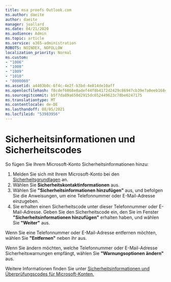 ```yaml
---
title: msa proofs Outlook.com
ms.author: daeite
author: daeite
manager: joallard
ms.date: 04/21/2020
ms.audience: Admin
ms.topic: article
ms.service: o365-administration
ROBOTS: NOINDEX, NOFOLLOW
localization_priority: Normal
ms.custom:
- "1006"
- "1008"
- "1009"
- "1010"
- "8000060"
ms.assetid: a4403b0c-6f4c-4e2f-b3bd-4e814de10aff
ms.openlocfilehash: f8cdef6068e0adef44f8b4172d2429c86947cb39e7a0eeb168ca6b4400e8b585
ms.sourcegitcommit: b5f7da89a650d2915dc652449623c78be6247175
ms.translationtype: MT
ms.contentlocale: de-DE
ms.lasthandoff: 08/05/2021
ms.locfileid: "53983956"
---
```

# <a name="security-info-and-security-codes"></a>Sicherheitsinformationen und Sicherheitscodes

So fügen Sie Ihrem Microsoft-Konto Sicherheitsinformationen hinzu:

1. Melden Sie sich mit Ihrem Microsoft-Konto bei den [Sicherheitsgrundlagen](https://account.microsoft.com/security) an.
1. Wählen Sie **Sicherheitskontaktinformationen** aus.
1. Wählen Sie **"Sicherheitsinformationen hinzufügen"** aus, und befolgen Sie die Anweisungen, um eine Telefonnummer oder E-Mail-Adresse einzugeben.
1. Sie erhalten einen Sicherheitscode unter dieser Telefonnummer oder E-Mail-Adresse. Geben Sie den Sicherheitscode ein, den Sie im Fenster **"Sicherheitsinformationen hinzufügen"** erhalten haben, und wählen Sie **"Weiter"** aus.

Wenn Sie eine Telefonnummer oder E-Mail-Adresse entfernen möchten, wählen Sie **"Entfernen"** neben ihr aus.

Wenn Sie ändern möchten, welche Telefonnummer oder E-Mail-Adresse Sicherheitswarnungen empfängt, wählen Sie **"Warnungsoptionen ändern"** aus.

Weitere Informationen finden Sie unter [Sicherheitsinformationen und Überprüfungscodes für Microsoft-Konten.](https://support.microsoft.com/help/12428/)